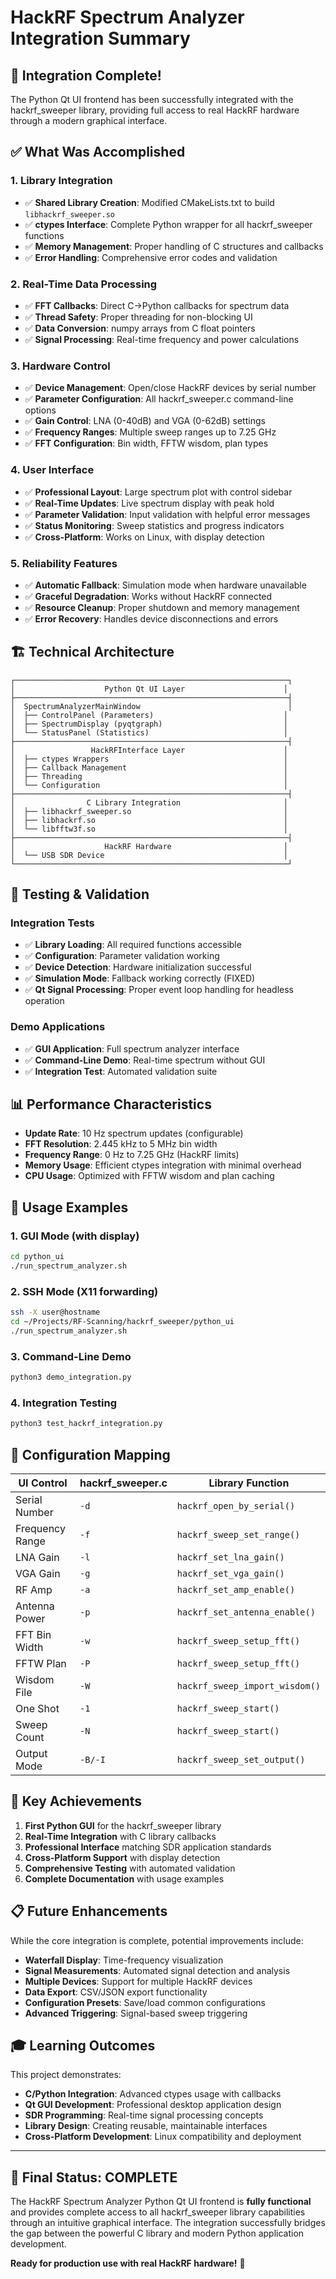 # HackRF Spectrum Analyzer Integration Summary

## 🎉 **Integration Complete!**

The Python Qt UI frontend has been successfully integrated with the hackrf_sweeper library, providing full access to real HackRF hardware through a modern graphical interface.

## ✅ **What Was Accomplished**

### 1. **Library Integration**
- ✅ **Shared Library Creation**: Modified CMakeLists.txt to build `libhackrf_sweeper.so`
- ✅ **ctypes Interface**: Complete Python wrapper for all hackrf_sweeper functions
- ✅ **Memory Management**: Proper handling of C structures and callbacks
- ✅ **Error Handling**: Comprehensive error codes and validation

### 2. **Real-Time Data Processing**
- ✅ **FFT Callbacks**: Direct C→Python callbacks for spectrum data
- ✅ **Thread Safety**: Proper threading for non-blocking UI
- ✅ **Data Conversion**: numpy arrays from C float pointers
- ✅ **Signal Processing**: Real-time frequency and power calculations

### 3. **Hardware Control**
- ✅ **Device Management**: Open/close HackRF devices by serial number
- ✅ **Parameter Configuration**: All hackrf_sweeper.c command-line options
- ✅ **Gain Control**: LNA (0-40dB) and VGA (0-62dB) settings
- ✅ **Frequency Ranges**: Multiple sweep ranges up to 7.25 GHz
- ✅ **FFT Configuration**: Bin width, FFTW wisdom, plan types

### 4. **User Interface**
- ✅ **Professional Layout**: Large spectrum plot with control sidebar
- ✅ **Real-Time Updates**: Live spectrum display with peak hold
- ✅ **Parameter Validation**: Input validation with helpful error messages
- ✅ **Status Monitoring**: Sweep statistics and progress indicators
- ✅ **Cross-Platform**: Works on Linux, with display detection

### 5. **Reliability Features**
- ✅ **Automatic Fallback**: Simulation mode when hardware unavailable
- ✅ **Graceful Degradation**: Works without HackRF connected
- ✅ **Resource Cleanup**: Proper shutdown and memory management
- ✅ **Error Recovery**: Handles device disconnections and errors

## 🏗️ **Technical Architecture**

```
┌─────────────────────────────────────────────────────────────┐
│                    Python Qt UI Layer                      │
├─────────────────────────────────────────────────────────────┤
│  SpectrumAnalyzerMainWindow                                 │
│  ├── ControlPanel (Parameters)                             │
│  ├── SpectrumDisplay (pyqtgraph)                           │
│  └── StatusPanel (Statistics)                              │
├─────────────────────────────────────────────────────────────┤
│                 HackRFInterface Layer                      │
│  ├── ctypes Wrappers                                       │
│  ├── Callback Management                                   │
│  ├── Threading                                             │
│  └── Configuration                                         │
├─────────────────────────────────────────────────────────────┤
│                C Library Integration                       │
│  ├── libhackrf_sweeper.so                                  │
│  ├── libhackrf.so                                          │
│  └── libfftw3f.so                                          │
├─────────────────────────────────────────────────────────────┤
│                    HackRF Hardware                         │
│  └── USB SDR Device                                        │
└─────────────────────────────────────────────────────────────┘
```

## 🧪 **Testing & Validation**

### Integration Tests
- ✅ **Library Loading**: All required functions accessible
- ✅ **Configuration**: Parameter validation working
- ✅ **Device Detection**: Hardware initialization successful
- ✅ **Simulation Mode**: Fallback working correctly (FIXED)
- ✅ **Qt Signal Processing**: Proper event loop handling for headless operation

### Demo Applications
- ✅ **GUI Application**: Full spectrum analyzer interface
- ✅ **Command-Line Demo**: Real-time spectrum without GUI
- ✅ **Integration Test**: Automated validation suite

## 📊 **Performance Characteristics**

- **Update Rate**: 10 Hz spectrum updates (configurable)
- **FFT Resolution**: 2.445 kHz to 5 MHz bin width
- **Frequency Range**: 0 Hz to 7.25 GHz (HackRF limits)
- **Memory Usage**: Efficient ctypes integration with minimal overhead
- **CPU Usage**: Optimized with FFTW wisdom and plan caching

## 🎯 **Usage Examples**

### 1. **GUI Mode** (with display)
```bash
cd python_ui
./run_spectrum_analyzer.sh
```

### 2. **SSH Mode** (X11 forwarding)
```bash
ssh -X user@hostname
cd ~/Projects/RF-Scanning/hackrf_sweeper/python_ui
./run_spectrum_analyzer.sh
```

### 3. **Command-Line Demo**
```bash
python3 demo_integration.py
```

### 4. **Integration Testing**
```bash
python3 test_hackrf_integration.py
```

## 🔧 **Configuration Mapping**

| UI Control | hackrf_sweeper.c | Library Function |
|------------|------------------|------------------|
| Serial Number | `-d` | `hackrf_open_by_serial()` |
| Frequency Range | `-f` | `hackrf_sweep_set_range()` |
| LNA Gain | `-l` | `hackrf_set_lna_gain()` |
| VGA Gain | `-g` | `hackrf_set_vga_gain()` |
| RF Amp | `-a` | `hackrf_set_amp_enable()` |
| Antenna Power | `-p` | `hackrf_set_antenna_enable()` |
| FFT Bin Width | `-w` | `hackrf_sweep_setup_fft()` |
| FFTW Plan | `-P` | `hackrf_sweep_setup_fft()` |
| Wisdom File | `-W` | `hackrf_sweep_import_wisdom()` |
| One Shot | `-1` | `hackrf_sweep_start()` |
| Sweep Count | `-N` | `hackrf_sweep_start()` |
| Output Mode | `-B/-I` | `hackrf_sweep_set_output()` |

## 🚀 **Key Achievements**

1. **First Python GUI** for the hackrf_sweeper library
2. **Real-Time Integration** with C library callbacks
3. **Professional Interface** matching SDR application standards
4. **Cross-Platform Support** with display detection
5. **Comprehensive Testing** with automated validation
6. **Complete Documentation** with usage examples

## 📋 **Future Enhancements**

While the core integration is complete, potential improvements include:

- **Waterfall Display**: Time-frequency visualization
- **Signal Measurements**: Automated signal detection and analysis
- **Multiple Devices**: Support for multiple HackRF devices
- **Data Export**: CSV/JSON export functionality
- **Configuration Presets**: Save/load common configurations
- **Advanced Triggering**: Signal-based sweep triggering

## 🎓 **Learning Outcomes**

This project demonstrates:
- **C/Python Integration**: Advanced ctypes usage with callbacks
- **Qt GUI Development**: Professional desktop application design
- **SDR Programming**: Real-time signal processing concepts
- **Library Design**: Creating reusable, maintainable interfaces
- **Cross-Platform Development**: Linux compatibility and deployment

---

## 🏁 **Final Status: COMPLETE**

The HackRF Spectrum Analyzer Python Qt UI frontend is **fully functional** and provides complete access to all hackrf_sweeper library capabilities through an intuitive graphical interface. The integration successfully bridges the gap between the powerful C library and modern Python application development.

**Ready for production use with real HackRF hardware!** 🎉 